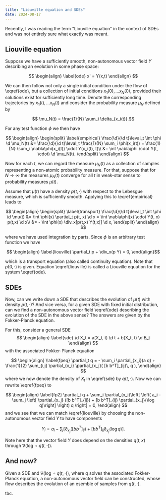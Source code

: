 ```yaml
---
title: "Liouville equation and SDEs"
date: 2024-08-17
---
```


Recently, I was reading the term "Liouville equation" in the context of SDEs and was not entirely sure what exactly was meant.

## Liouville equation

Suppose we have a sufficiently smooth, non-autonomous vector field $Y$ describing an evolution in some phase space:

$$ \begin{align}
	\label{ode}
	x' = Y(x,t)
\end{align} 
$$

We can then follow not only a single initial condition under the flow of \eqref{ode}, but a collection of initial conditions $x_1(0), \dots x_N(0)$, provided their solutions exist for sufficiently long time. Denote the corresponding trajectories by $x_1(t), \dots x_N(t)$ and consider the probability measure $\mu_N$ defined by 

$$ \mu_N(t) = \frac{1}{N} \sum_i \delta_{x_i(t)}.$$

For any test function $\phi$ we then have

$$ \begin{align}
\begin{split}
\label{empirical}
	\frac{\d}{\d t}\leval_t \int \phi \d \mu_N(t) &= \frac{\d}{\d t}\leval_t \frac{1}{N} \sum_i \phi(x_i(t)) =  \frac{1}{N} \sum_i \nabla\phi(x_i(t)) \cdot Y(x_i(t), t)\\
	&= \int \nabla\phi \cdot Y(t, \cdot) \d \mu_N(t).
	\end{split}
\end{align} 
$$

Now for each $t$, we can regard the measure $\mu_N(t)$ as a collection of samples representing a non-atomic probability measure.
For that, suppose that for $N \to \infty$ the measures $\mu_N(t)$ converge for all $t$ in weak-star sense to probability measures $\mu(t)$. 

Assume that $\mu(t)$ have a density $p(t, \cdot)$ with respect to the Lebesgue measure, which is sufficiently smooth. Applying this to \eqref{empirical} leads to

$$ \begin{align}
\begin{split}
\label{transport}
	\frac{\d}{\d t}\leval_t \int \phi \d \mu(t) &= \int \phi(x) \partial_t p(t, x) \d x = \int \nabla\phi(x) \cdot Y(t, x) p(t,x) \d x\\
	&= - \int \phi(x) \div_x[p(t,x) Y(t,x)] \d x,
	\end{split}
\end{align} 
$$

where we have used integration by parts. Since $\phi$ is an arbitrary test function we have

$$ \begin{align} 
\label{liouville}
\partial_t p + \div_x(p Y) = 0,
\end{align}$$

which is a transport equation (also called continuity equation). Note that $p(0, \cdot)$ is given. Equation \eqref{liouville} is called a Liouville equation for the system \eqref{ode}.

## SDEs

Now, can we write down a SDE that describes the evolution of $\mu(t)$ with density $p(t, \cdot)$? 
And vice versa, for a given SDE with fixed initial distribution, can we find a non-autonomous vector field \eqref{ode} describing the evolution of the SDE in the above sense?
The answers are given by the Fokker-Planck equation.

For this, consider a general SDE
$$
\begin{align}
\label{sde}
\d X_t = a(X_t, t) \d t + b(X_t, t) \d B_t
\end{align}
$$
with the associated Fokker-Planck equation

$$
\begin{align}
\label{fpeq}
\partial_t q = - \sum_i \partial_{x_i}(a q) + \frac{1}{2} \sum_{i,j} \partial_{x_i} \partial_{x_j}( [b b^T]_{ij}\, q ),
\end{align}
$$
where we now denote the density of $X_t$ in \eqref{sde} by $q(t, \cdot)$. Now we can rewrite \eqref{fpeq} to

$$
\begin{align}
\label{fp2}
\partial_t q + \sum_i \partial_{x_i}\left[ \left(  a_i  - \sum_j \left[ \partial_{x_j} ([b b^T]_{ij}) + [b b^T]_{ij} \partial_{x_j}(\log q)\right] \right) q  \right] = 0,
\end{align}
$$
and we see that we can match \eqref{liouville} by choosing the non-autonomous vector field $Y$ to have components

$$Y_i = a_i  - \sum_j [ \partial_{x_j} ([b b^T]_{ij}) + [b b^T]_{ij} \partial_{x_j}(\log q)  ].$$

Note here that the vector field $Y$ does depend on the densities $q(t, x)$ through $\nabla( \log \circ q(t, \cdot))$. 

## And now?

Given a SDE and $\nabla( \log \circ q(t, \cdot))$, where $q$ solves the associated Fokker-Planck equation, a non-autonomous vector field can be constructed, whose flow describes the evolution of an esemble of samples from $q(t, \cdot)$.

tbc.